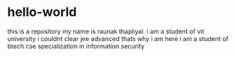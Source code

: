 # hello-world
this is a repository
my name is raunak thapliyal.
i am a student of vit university
i couldnt clear jee advanced thats why i am here
i am a student of btech cse specialization in information security
